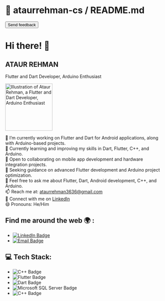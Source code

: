<html>
 <head>
  <script src="https://cdn.tailwindcss.com">
  </script>
  <link href="https://cdnjs.cloudflare.com/ajax/libs/font-awesome/5.15.3/css/all.min.css" rel="stylesheet"/>
  <link href="https://fonts.googleapis.com/css2?family=Roboto:wght@400;700&amp;display=swap" rel="stylesheet"/>
 </head>
 <body class="font-roboto bg-gray-100 p-4">
  <div class="max-w-4xl mx-auto bg-white p-6 rounded-lg shadow-md">
   <div class="flex justify-between items-center mb-4">
    <h1 class="text-xl font-bold">
     📁 ataurrehman-cs / README.md
    </h1>
    <button class="text-blue-500">
     Send feedback
    </button>
   </div>
   <h1 class="text-3xl font-bold mb-4">
    Hi there!
    <span class="wave">
     👋
    </span>
   </h1>
   <div class="bg-purple-100 p-6 rounded-lg mb-4">
    <h2 class="text-2xl font-bold mb-2">
     ATAUR REHMAN
    </h2>
    <p class="text-xl text-gray-700">
     Flutter and Dart Developer, Arduino Enthusiast
    </p>
    <img alt="Illustration of Ataur Rehman, a Flutter and Dart Developer, Arduino Enthusiast" class="mt-4" height="150" src="https://storage.googleapis.com/a1aa/image/7rY0MDDk55Ifwsu9w-4jZqiQTH6CflOag9dPudfJ4go.jpg" width="150"/>
   </div>
   <p class="mb-4">
    🔭 I’m currently working on Flutter and Dart for Android applications, along with Arduino-based projects.
    <br/>
    🌱 Currently learning and improving my skills in Dart, Flutter, C++, and Arduino.
    <br/>
    👯 Open to collaborating on mobile app development and hardware integration projects.
    <br/>
    🤔 Seeking guidance on advanced Flutter development and Arduino project optimization.
    <br/>
    💬 Feel free to ask me about Flutter, Dart, Android development, C++, and Arduino.
    <br/>
    📫 Reach me at:
    <a class="text-blue-500" href="mailto:ataurrehman3636@gmail.com">
     ataurrehman3636@gmail.com
    </a>
    <br/>
    💼 Connect with me on
    <a class="text-blue-500" href="https://linkedin.com/in/ataurrehman-cs">
     LinkedIn
    </a>
    <br/>
    😄 Pronouns: He/Him
   </p>
   <h2 class="text-xl font-bold mb-2">
    Find me around the web
    <span class="earth">
     🌍
    </span>
    :
   </h2>
   <ul class="list-disc pl-5 mb-4">
    <li class="mb-2">
     <a class="text-blue-500" href="https://linkedin.com/in/ataurrehman-cs">
      <img alt="LinkedIn Badge" src="https://img.shields.io/badge/LinkedIn-#0077B5.svg?logo=linkedin&amp;logoColor=white"/>
     </a>
    </li>
    <li class="mb-2">
     <a class="text-blue-500" href="mailto:ataurrehman3636@gmail.com">
      <img alt="Email Badge" src="https://img.shields.io/badge/Email-D14836?logo=gmail&amp;logoColor=white"/>
     </a>
    </li>
   </ul>
   <h2 class="text-xl font-bold mb-2">
    💻 Tech Stack:
   </h2>
   <ul class="list-disc pl-5">
    <li class="mb-2">
     <img alt="C++ Badge" src="https://img.shields.io/badge/c++-#00599C.svg?style=for-the-badge&amp;logo=c++&amp;logoColor=white"/>
    </li>
    <li class="mb-2">
     <img alt="Flutter Badge" src="https://img.shields.io/badge/Flutter-#02569B.svg?style=for-the-badge&amp;logo=Flutter&amp;logoColor=white"/>
    </li>
    <li class="mb-2">
     <img alt="Dart Badge" src="https://img.shields.io/badge/dart-#0175C2.svg?style=for-the-badge&amp;logo=dart&amp;logoColor=white"/>
    </li>
    <li class="mb-2">
     <img alt="Microsoft SQL Server Badge" src="https://img.shields.io/badge/Microsoft SQL Server-CC2927?style=for-the-badge&amp;logo=microsoft sql server&amp;logoColor=white"/>
    </li>
    <li class="mb-2">
     <img alt="C++ Badge" src="https://img.shields.io/badge/c++-#00599C.svg?style=for-the-badge&amp;logo=c++&amp;logoColor=white"/>
    </li>
   </ul>
  </div>
 </body>
</html>
